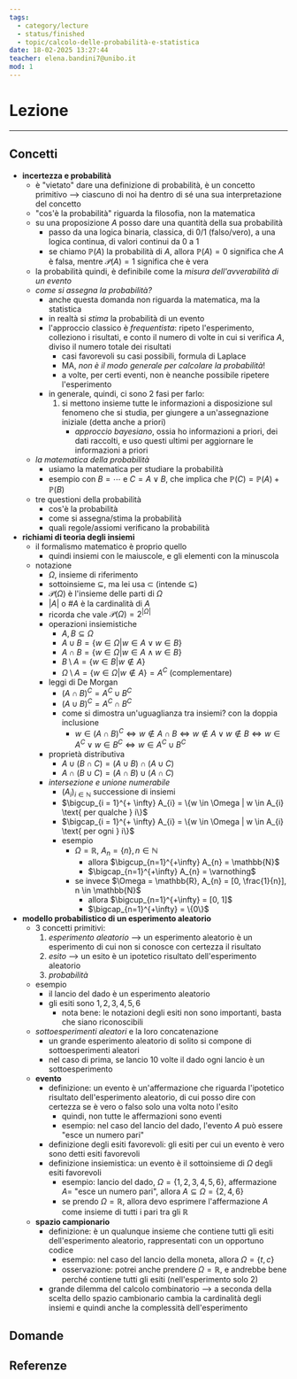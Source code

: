 ```yaml
---
tags:
  - category/lecture
  - status/finished
  - topic/calcolo-delle-probabilità-e-statistica
date: 18-02-2025 13:27:44
teacher: elena.bandini7@unibo.it
mod: 1
---
```

# Lezione
---
## Concetti
- **incertezza e probabilità**
	- è "vietato" dare una definizione di probabilità, è un concetto primitivo --> ciascuno di noi ha dentro di sé una sua interpretazione del concetto
	- "cos'è la probabilità" riguarda la filosofia, non la matematica
	- su una proposizione $A$ posso dare una quantità della sua probabilità
		- passo da una logica binaria, classica, di 0/1 (falso/vero), a una logica continua, di valori continui da 0 a 1
		- se chiamo $\mathbb{P}(A)$ la probabilità di $A$, allora $\mathbb{P}(A) = 0$ significa che $A$ è falsa, mentre $\mathcal{P}(A) = 1$ significa che è vera
	- la probabilità quindi, è definibile come la _misura dell'avverabilità di un evento_ 
	- _come si assegna la probabilità?_
		- anche questa domanda non riguarda la matematica, ma la statistica
		- in realtà si _stima_ la probabilità di un evento
		- l'approccio classico è _frequentista_: ripeto l'esperimento, colleziono i risultati, e conto il numero di volte in cui si verifica $A$, diviso il numero totale dei risultati
			- casi favorevoli su casi possibili, formula di Laplace
			- MA, _non è il modo generale per calcolare la probabilità_!
			- a volte, per certi eventi, non è neanche possibile ripetere l'esperimento
		- in generale, quindi, ci sono 2 fasi per farlo:
			1. si mettono insieme tutte le informazioni a disposizione sul fenomeno che si studia, per giungere a un'assegnazione iniziale (detta anche a priori)
				- _approccio bayesiano_, ossia ho informazioni a priori, dei dati raccolti, e uso questi ultimi per aggiornare le informazioni a priori
	- _la matematica della probabilità_
		- usiamo la matematica per studiare la probabilità
		- esempio con $B = \cdots$ e $C = A \lor B$, che implica che $\mathbb{P}(C) = \mathbb{P}(A) + \mathbb{P}(B)$
	- tre questioni della probabilità
		- cos'è la probabilità
		- come si assegna/stima la probabilità
		- quali regole/assiomi verificano la probabilità
- **richiami di teoria degli insiemi**
	- il formalismo matematico è proprio quello
		- quindi insiemi con le maiuscole, e gli elementi con la minuscola
	- notazione
		- $\Omega$, insieme di riferimento
		- sottoinsieme $\subseteq$, ma lei usa $\subset$ (intende $\subseteq$)
		- $\mathscr{P}(\Omega)$ è l'insieme delle parti di $\Omega$
		- $|A|$ o $\#A$ è la cardinalità di $A$
		- ricorda che vale $\mathscr{P}(\Omega) = 2^{|\Omega|}$
		- operazioni insiemistiche
			- $A, B \subseteq \Omega$
			- $A \cup B = \{w \in \Omega | w \in A \lor w \in B\}$
			- $A \cap B = \{w \in \Omega | w \in A \land w \in B\}$
			- $B \setminus A = \{w \in B | w \notin A\}$
			- $\Omega \setminus A = \{w \in \Omega | w \notin A\} = A^{C}$ (complementare)
		- leggi di De Morgan
			- $(A \cap B)^{C} = A^{C} \cup B^{C}$
			- $(A \cup B)^{C} = A^{C} \cap B^{C}$
			- come si dimostra un'uguaglianza tra insiemi? con la doppia inclusione
				- $w \in (A \cap B)^{C} \iff w \notin A \cap B \iff w \notin A \lor w \notin B \iff w \in A^{C} \lor w \in B^{C} \iff w \in A^{C} \cup B^{C}$
		- proprietà distributiva
			- $A \cup (B \cap C) = (A \cup B) \cap (A \cup C)$
			- $A \cap (B \cup C) = (A \cap B) \cup (A \cap C)$
		- _intersezione e unione numerabile_
			- $(A_{i})_{i \in \mathbb{N}}$ successione di insiemi
			- $\bigcup_{i = 1}^{+ \infty} A_{i} = \{w \in \Omega | w \in A_{i} \text{ per qualche } i\}$
			- $\bigcap_{i = 1}^{+ \infty} A_{i} = \{w \in \Omega | w \in A_{i} \text{ per ogni } i\}$
			- esempio
				- $\Omega = \mathbb{R}$, $A_{n}=\{n\}, n \in \mathbb{N}$
					- allora $\bigcup_{n=1}^{+\infty} A_{n} = \mathbb{N}$
					- $\bigcap_{n=1}^{+\infty} A_{n} = \varnothing$
				- se invece $\Omega = \mathbb{R}, A_{n} = [0, \frac{1}{n}], n \in \mathbb{N}$
					- allora $\bigcup_{n=1}^{+\infty} = [0, 1]$
					- $\bigcap_{n=1}^{+\infty} = \{0\}$
- **modello probabilistico di un esperimento aleatorio**
	- 3 concetti primitivi:
		1. _esperimento aleatorio_ --> un esperimento aleatorio è un esperimento di cui non si conosce con certezza il risultato
		2. _esito_ --> un esito è un ipotetico risultato dell'esperimento aleatorio
		3. _probabilità_
	- esempio
		- il lancio del dado è un esperimento aleatorio
		- gli esiti sono $1, 2, 3, 4, 5, 6$
			- nota bene: le notazioni degli esiti non sono importanti, basta che siano riconoscibili
	- _sottoesperimenti aleatori_ e la loro concatenazione
		- un grande esperimento aleatorio di solito si compone di sottoesperimenti aleatori
		- nel caso di prima, se lancio 10 volte il dado ogni lancio è un sottoesperimento
	- **evento**
		- definizione: un evento è un'affermazione che riguarda l'ipotetico risultato dell'esperimento aleatorio, di cui posso dire con certezza se è vero o falso solo una volta noto l'esito
			- quindi, non tutte le affermazioni sono eventi
			- esempio: nel caso del lancio del dado, l'evento $A$ può essere "esce un numero pari"
		- definizione degli esiti favorevoli: gli esiti per cui un evento è vero sono detti esiti favorevoli
		- definizione insiemistica: un evento è il sottoinsieme di $\Omega$ degli esiti favorevoli
			- esempio: lancio del dado, $\Omega = \{1, 2, 3, 4, 5, 6\}$, affermazione $A =$ "esce un numero pari", allora $A \subseteq \Omega = \{2, 4, 6\}$
			- se prendo $\Omega = \mathbb{R}$, allora devo esprimere l'affermazione $A$ come insieme di tutti i pari tra gli $\mathbb{R}$
	- **spazio campionario**
		- definizione: è un qualunque insieme che contiene tutti gli esiti dell'esperimento aleatorio, rappresentati con un opportuno codice
			- esempio: nel caso del lancio della moneta, allora $\Omega = \{t, c\}$
			- osservazione: potrei anche prendere $\Omega = \mathbb{R}$, e andrebbe bene perché contiene tutti gli esiti (nell'esperimento solo 2)
		- grande dilemma del calcolo combinatorio --> a seconda della scelta dello spazio cambionario cambia la cardinalità degli insiemi e quindi anche la complessità dell'esperimento

## Domande

## Referenze
